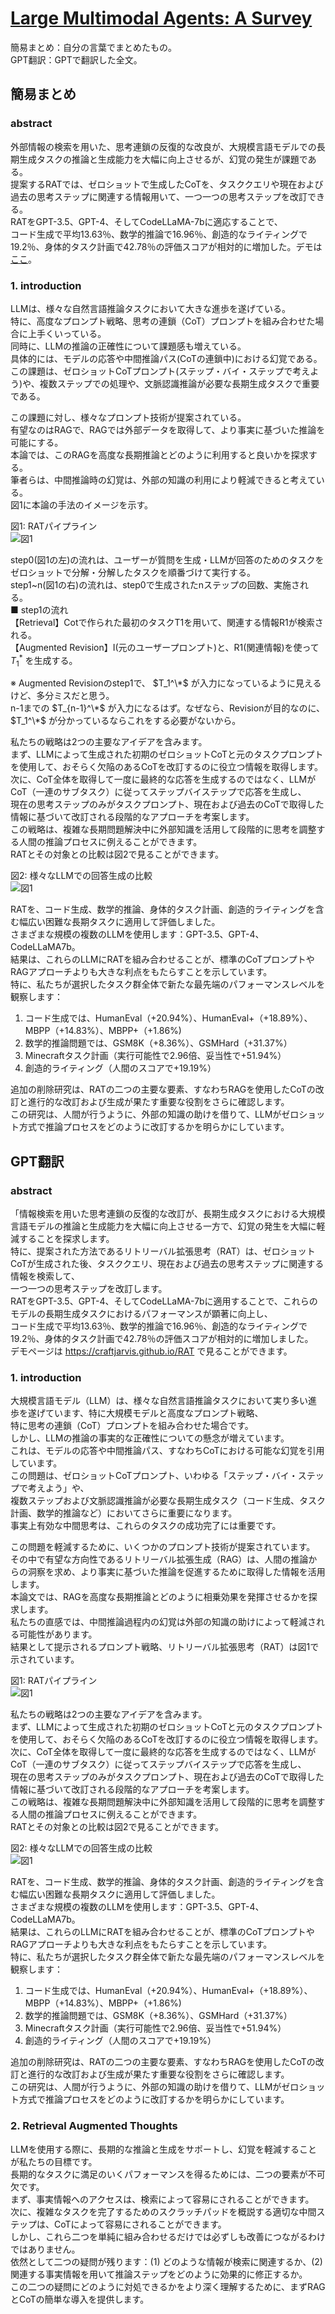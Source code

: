 # [Large Multimodal Agents: A Survey](https://arxiv.org/pdf/2402.15116.pdf)
簡易まとめ：自分の言葉でまとめたもの。  
GPT翻訳：GPTで翻訳した全文。  

## 簡易まとめ
### abstract
外部情報の検索を用いた、思考連鎖の反復的な改良が、大規模言語モデルでの長期生成タスクの推論と生成能力を大幅に向上させるが、幻覚の発生が課題である。  
提案するRATでは、ゼロショットで生成したCoTを、タスククエリや現在および過去の思考ステップに関連する情報用いて、一つ一つの思考ステップを改訂できる。  
RATをGPT-3.5、GPT-4、そしてCodeLLaMA-7bに適応することで、  
コード生成で平均13.63％、数学的推論で16.96％、創造的なライティングで19.2％、身体的タスク計画で42.78％の評価スコアが相対的に増加した。デモは[ここ](https://craftjarvis.github.io/RAT)。  

### 1. introduction
LLMは、様々な自然言語推論タスクにおいて大きな進歩を遂げている。  
特に、高度なプロンプト戦略、思考の連鎖（CoT）プロンプトを組み合わせた場合に上手くいっている。  
同時に、LLMの推論の正確性について課題感も増えている。  
具体的には、モデルの応答や中間推論パス(CoTの連鎖中)における幻覚である。  
この課題は、ゼロショットCoTプロンプト(ステップ・バイ・ステップで考えよう)や、複数ステップでの処理や、文脈認識推論が必要な長期生成タスクで重要である。  

この課題に対し、様々なプロンプト技術が提案されている。  
有望なのはRAGで、RAGでは外部データを取得して、より事実に基づいた推論を可能にする。  
本論では、このRAGを高度な長期推論とどのように利用すると良いかを探求する。  
筆者らは、中間推論時の幻覚は、外部の知識の利用により軽減できると考えている。  
図1に本論の手法のイメージを示す。  

図1: RATパイプライン  
![図1](../../../data/27.png)

step0(図1の左)の流れは、ユーザーが質問を生成・LLMが回答のためのタスクをゼロショットで分解・分解したタスクを順番づけて実行する。  
step1~n(図1の右)の流れは、step0で生成されたnステップの回数、実施される。  
■ step1の流れ  
【Retrieval】Cotで作られた最初のタスクT1を用いて、関連する情報R1が検索される。  
【Augmented Revision】I(元のユーザープロンプト)と、R1(関連情報)を使って $T_1^*$ を生成する。  

※ Augmented Revisionのstep1で、 $T_1^\*$ が入力になっているように見えるけど、多分ミスだと思う。  
n-1までの $T_{n-1}^\*$ が入力になるはず。なぜなら、Revisionが目的なのに、 $T_1^\*$ が分かっているならこれをする必要がないから。  



私たちの戦略は2つの主要なアイデアを含みます。  
まず、LLMによって生成された初期のゼロショットCoTと元のタスクプロンプトを使用して、おそらく欠陥のあるCoTを改訂するのに役立つ情報を取得します。  
次に、CoT全体を取得して一度に最終的な応答を生成するのではなく、LLMがCoT（一連のサブタスク）に従ってステップバイステップで応答を生成し、  
現在の思考ステップのみがタスクプロンプト、現在および過去のCoTで取得した情報に基づいて改訂される段階的なアプローチを考案します。  
この戦略は、複雑な長期問題解決中に外部知識を活用して段階的に思考を調整する人間の推論プロセスに例えることができます。  
RATとその対象との比較は図2で見ることができます。  

図2: 様々なLLMでの回答生成の比較  
![図1](../../../data/28.png)

RATを、コード生成、数学的推論、身体的タスク計画、創造的ライティングを含む幅広い困難な長期タスクに適用して評価しました。  
さまざまな規模の複数のLLMを使用します：GPT-3.5、GPT-4、CodeLLaMA7b。  
結果は、これらのLLMにRATを組み合わせることが、標準のCoTプロンプトやRAGアプローチよりも大きな利点をもたらすことを示しています。  
特に、私たちが選択したタスク群全体で新たな最先端のパフォーマンスレベルを観察します：  
1) コード生成では、HumanEval（+20.94%）、HumanEval+（+18.89%）、MBPP（+14.83%）、MBPP+（+1.86%)
2) 数学的推論問題では、GSM8K（+8.36%）、GSMHard（+31.37%）
3) Minecraftタスク計画（実行可能性で2.96倍、妥当性で+51.94%）
4) 創造的ライティング（人間のスコアで+19.19%）

追加の削除研究は、RATの二つの主要な要素、すなわちRAGを使用したCoTの改訂と進行的な改訂および生成が果たす重要な役割をさらに確認します。  
この研究は、人間が行うように、外部の知識の助けを借りて、LLMがゼロショット方式で推論プロセスをどのように改訂するかを明らかにしています。  





## GPT翻訳
### abstract
「情報検索を用いた思考連鎖の反復的な改訂が、長期生成タスクにおける大規模言語モデルの推論と生成能力を大幅に向上させる一方で、幻覚の発生を大幅に軽減することを探求します。  
特に、提案された方法であるリトリーバル拡張思考（RAT）は、ゼロショットCoTが生成された後、タスククエリ、現在および過去の思考ステップに関連する情報を検索して、  
一つ一つの思考ステップを改訂します。  
RATをGPT-3.5、GPT-4、そしてCodeLLaMA-7bに適用することで、これらのモデルの長期生成タスクにおけるパフォーマンスが顕著に向上し、  
コード生成で平均13.63％、数学的推論で16.96％、創造的なライティングで19.2％、身体的タスク計画で42.78％の評価スコアが相対的に増加しました。  
デモページは https://craftjarvis.github.io/RAT で見ることができます。  

### 1. introduction
大規模言語モデル（LLM）は、様々な自然言語推論タスクにおいて実り多い進歩を遂げています、特に大規模モデルと高度なプロンプト戦略、  
特に思考の連鎖（CoT）プロンプトを組み合わせた場合です。  
しかし、LLMの推論の事実的な正確性についての懸念が増えています。  
これは、モデルの応答や中間推論パス、すなわちCoTにおける可能な幻覚を引用しています。  
この問題は、ゼロショットCoTプロンプト、いわゆる「ステップ・バイ・ステップで考えよう」や、  
複数ステップおよび文脈認識推論が必要な長期生成タスク（コード生成、タスク計画、数学的推論など）においてさらに重要になります。  
事実上有効な中間思考は、これらのタスクの成功完了には重要です。  

この問題を軽減するために、いくつかのプロンプト技術が提案されています。  
その中で有望な方向性であるリトリーバル拡張生成（RAG）は、人間の推論からの洞察を求め、より事実に基づいた推論を促進するために取得した情報を活用します。  
本論文では、RAGを高度な長期推論とどのように相乗効果を発揮させるかを探求します。  
私たちの直感では、中間推論過程内の幻覚は外部の知識の助けによって軽減される可能性があります。  
結果として提示されるプロンプト戦略、リトリーバル拡張思考（RAT）は図1で示されています。  

図1: RATパイプライン  
![図1](../../../data/27.png)


私たちの戦略は2つの主要なアイデアを含みます。  
まず、LLMによって生成された初期のゼロショットCoTと元のタスクプロンプトを使用して、おそらく欠陥のあるCoTを改訂するのに役立つ情報を取得します。  
次に、CoT全体を取得して一度に最終的な応答を生成するのではなく、LLMがCoT（一連のサブタスク）に従ってステップバイステップで応答を生成し、  
現在の思考ステップのみがタスクプロンプト、現在および過去のCoTで取得した情報に基づいて改訂される段階的なアプローチを考案します。  
この戦略は、複雑な長期問題解決中に外部知識を活用して段階的に思考を調整する人間の推論プロセスに例えることができます。  
RATとその対象との比較は図2で見ることができます。  

図2: 様々なLLMでの回答生成の比較  
![図1](../../../data/28.png)

RATを、コード生成、数学的推論、身体的タスク計画、創造的ライティングを含む幅広い困難な長期タスクに適用して評価しました。  
さまざまな規模の複数のLLMを使用します：GPT-3.5、GPT-4、CodeLLaMA7b。  
結果は、これらのLLMにRATを組み合わせることが、標準のCoTプロンプトやRAGアプローチよりも大きな利点をもたらすことを示しています。  
特に、私たちが選択したタスク群全体で新たな最先端のパフォーマンスレベルを観察します：  
1) コード生成では、HumanEval（+20.94%）、HumanEval+（+18.89%）、MBPP（+14.83%）、MBPP+（+1.86%)
2) 数学的推論問題では、GSM8K（+8.36%）、GSMHard（+31.37%）
3) Minecraftタスク計画（実行可能性で2.96倍、妥当性で+51.94%）
4) 創造的ライティング（人間のスコアで+19.19%）

追加の削除研究は、RATの二つの主要な要素、すなわちRAGを使用したCoTの改訂と進行的な改訂および生成が果たす重要な役割をさらに確認します。  
この研究は、人間が行うように、外部の知識の助けを借りて、LLMがゼロショット方式で推論プロセスをどのように改訂するかを明らかにしています。  

### 2. Retrieval Augmented Thoughts
LLMを使用する際に、長期的な推論と生成をサポートし、幻覚を軽減することが私たちの目標です。  
長期的なタスクに満足のいくパフォーマンスを得るためには、二つの要素が不可欠です。  
まず、事実情報へのアクセスは、検索によって容易にされることができます。  
次に、複雑なタスクを完了するためのスクラッチパッドを概説する適切な中間ステップは、CoTによって容易にされることができます。  
しかし、これら二つを単純に組み合わせるだけでは必ずしも改善につながるわけではありません。  
依然として二つの疑問が残ります：(1) どのような情報が検索に関連するか、(2) 関連する事実情報を用いて推論ステップをどのように効果的に修正するか。  
この二つの疑問にどのように対処できるかをより深く理解するために、まずRAGとCoTの簡単な導入を提供します。  

























